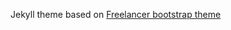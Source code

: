 Jekyll theme based on [Freelancer bootstrap theme ](http://startbootstrap.com/template-overviews/freelancer/)


